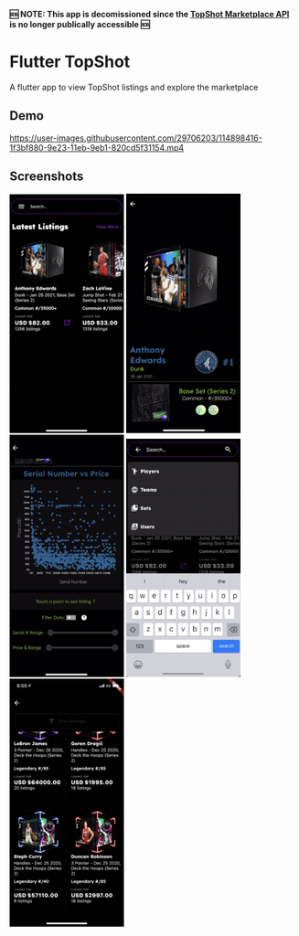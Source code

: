 **:sos: NOTE: This app is decomissioned since the [TopShot Marketplace API](https://github.com/NasirKhalid24/NBA-Topshot-Marketplace-API) is no longer publically accessible :sos:**
# Flutter TopShot

A flutter app to view TopShot listings and explore the marketplace

## Demo

https://user-images.githubusercontent.com/29706203/114898416-1f3bf880-9e23-11eb-9eb1-820cd5f31154.mp4


## Screenshots

<p float="left">
  <img src="./README_assets/screen-1.png" width="200" />
  <img src="./README_assets/screen-2.png" width="200" /> 
  <img src="./README_assets/screen-3.png" width="200" />
  <img src="./README_assets/screen-4.png" width="200" />
  <img src="./README_assets/screen-5.PNG" width="200" />
</p>
